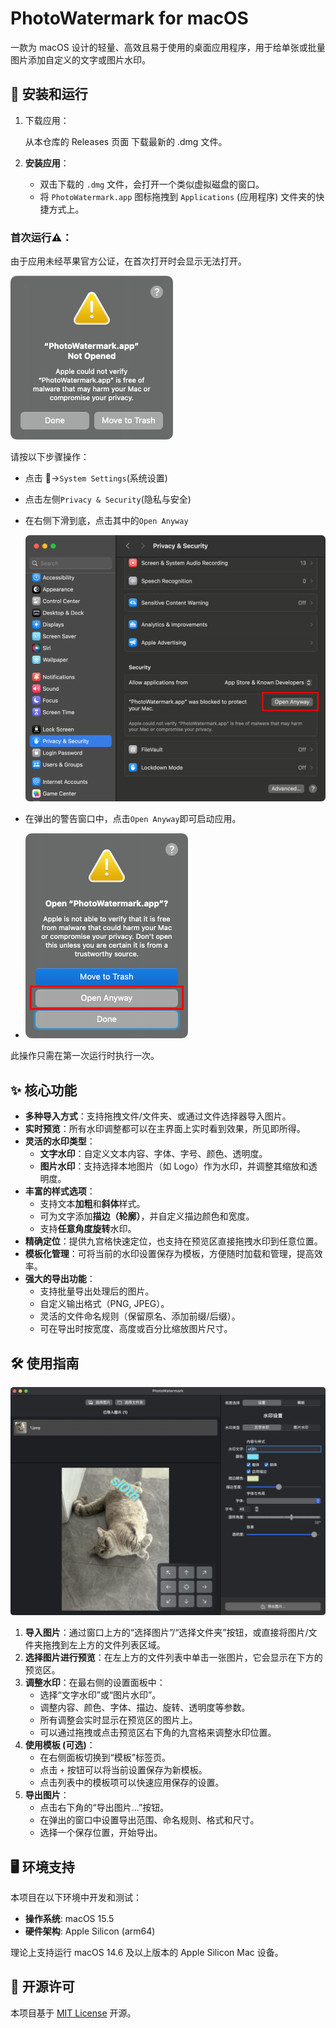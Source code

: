 # PhotoWatermark for macOS

一款为 macOS 设计的轻量、高效且易于使用的桌面应用程序，用于给单张或批量图片添加自定义的文字或图片水印。

## 🚀 安装和运行

1. 下载应用：

   从本仓库的 Releases 页面 下载最新的 .dmg 文件。

2. **安装应用**：

   - 双击下载的 `.dmg` 文件，会打开一个类似虚拟磁盘的窗口。
   - 将 `PhotoWatermark.app` 图标拖拽到 `Applications` (应用程序) 文件夹的快捷方式上。

### 首次运行⚠️：

由于应用未经苹果官方公证，在首次打开时会显示无法打开。

<img src="README.assets/image-20250926234551346.png" alt="image-20250926234551346" style="zoom:50%;" />

请按以下步骤操作：

- 点击 ->`System Settings`(系统设置)

- 点击左侧`Privacy & Security`(隐私与安全)

- 在右侧下滑到底，点击其中的`Open Anyway` 

  ![image-20250926234850496](README.assets/image-20250926234850496.png)

- 在弹出的警告窗口中，点击`Open Anyway`即可启动应用。

- <img src="README.assets/image-20250926234931614.png" alt="image-20250926234931614" style="zoom:50%;" />

此操作只需在第一次运行时执行一次。

## ✨ 核心功能

- **多种导入方式**：支持拖拽文件/文件夹、或通过文件选择器导入图片。
- **实时预览**：所有水印调整都可以在主界面上实时看到效果，所见即所得。
- **灵活的水印类型**：
  - **文字水印**：自定义文本内容、字体、字号、颜色、透明度。
  - **图片水印**：支持选择本地图片（如 Logo）作为水印，并调整其缩放和透明度。
- **丰富的样式选项**：
  - 支持文本**加粗**和**斜体**样式。
  - 可为文字添加**描边（轮廓）**，并自定义描边颜色和宽度。
  - 支持**任意角度旋转**水印。
- **精确定位**：提供九宫格快速定位，也支持在预览区直接拖拽水印到任意位置。
- **模板化管理**：可将当前的水印设置保存为模板，方便随时加载和管理，提高效率。
- **强大的导出功能**：
  - 支持批量导出处理后的图片。
  - 自定义输出格式（PNG, JPEG）。
  - 灵活的文件命名规则（保留原名、添加前缀/后缀）。
  - 可在导出时按宽度、高度或百分比缩放图片尺寸。

## 🛠️ 使用指南

![image-20250926230427588](README.assets/image-20250926230427588.png)

1. **导入图片**：通过窗口上方的“选择图片”/“选择文件夹”按钮，或直接将图片/文件夹拖拽到左上方的文件列表区域。
2. **选择图片进行预览**：在左上方的文件列表中单击一张图片，它会显示在下方的预览区。
3. **调整水印**：在最右侧的设置面板中：
   - 选择“文字水印”或“图片水印”。
   - 调整内容、颜色、字体、描边、旋转、透明度等参数。
   - 所有调整会实时显示在预览区的图片上。
   - 可以通过拖拽或点击预览区右下角的九宫格来调整水印位置。
4. **使用模板 (可选)**：
   - 在右侧面板切换到“模板”标签页。
   - 点击 `+` 按钮可以将当前设置保存为新模板。
   - 点击列表中的模板项可以快速应用保存的设置。
5. **导出图片**：
   - 点击右下角的“导出图片...”按钮。
   - 在弹出的窗口中设置导出范围、命名规则、格式和尺寸。
   - 选择一个保存位置，开始导出。

## 🖥️ 环境支持

本项目在以下环境中开发和测试：

- **操作系统**: macOS 15.5
- **硬件架构**: Apple Silicon (arm64)

理论上支持运行 macOS 14.6 及以上版本的 Apple Silicon Mac 设备。

## 📄 开源许可

本项目基于 [MIT License](https://www.google.com/search?q=LICENSE) 开源。
